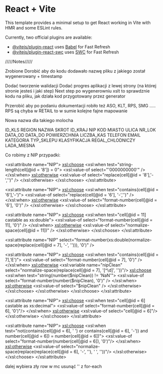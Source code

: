 # React + Vite

This template provides a minimal setup to get React working in Vite with HMR and some ESLint rules.

Currently, two official plugins are available:

- [@vitejs/plugin-react](https://github.com/vitejs/vite-plugin-react/blob/main/packages/plugin-react/README.md) uses [Babel](https://babeljs.io/) for Fast Refresh
- [@vitejs/plugin-react-swc](https://github.com/vitejs/vite-plugin-react-swc) uses [SWC](https://swc.rs/) for Fast Refresh



/////Notes/////

Zrobione                Dorobić aby do kodu dodawało nazwę pliku z jakiego został wygenerowany + timestamp 

Dodać tworzenie walidacji
Dodać progres aplikacji z lewej strony (na której stronie jesteś i jaki step)
Next step po wygenerowniu xslt to sprawdznie kodu na pliku, jak działa kod przygotowany przez generator

Przerobić aby po podaniu dokumentacji robiło też ASO, KLT, RPS, SMG .....
RPS są chyba w RETAIL to w sumie kolejne fajne mapowanie

Nowa nazwa dla takiego molocha

ID_KLS
REGION
NAZWA
SKROT
ID_KRAJ
NIP
KOD
MIASTO
ULICA
NR_LOK
DATA_OD
DATA_DO
POWIERZCHNIA
LICZBA_KAS
TELEFON
EMAIL
KATEGORIA
TYP_SKLEPU
KLASYFIKACJA
REGAL_CHLODNICZY
LADA_MIESNA


Co robimy z NIP przypadki:

<xsl:attribute name="NIP">
	<xsl:choose>
		<xsl:when test="string-length(cell[@id = '8']) = 0">
			<xsl:value-of select="'0000000000'" />
		</xsl:when>
		<xsl:otherwise>
			<xsl:value-of select="replace(cell[@id = '8'],'-','')" />
		</xsl:otherwise>
	</xsl:choose>
</xsl:attribute>

<xsl:attribute name="NIP">
	<xsl:choose>
		<xsl:when test="contains(cell[@id = '6'],'-')">
			<xsl:value-of select="replace(cell[@id = '6'], '-','')" />
		</xsl:when>
		<xsl:otherwise>
			<xsl:value-of select="format-number(cell[@id = '6'], '0')" />
		</xsl:otherwise>
	</xsl:choose>
</xsl:attribute>

<xsl:attribute name="NIP">
	<xsl:choose>
		<xsl:when test="cell[@id = 11] castable as xs:double">
			<xsl:value-of select="format-number(cell[@id = 11], '0')" />
		</xsl:when>
		<xsl:otherwise>
			<xsl:value-of select="normalize-space(cell[@id = 11])" />
		</xsl:otherwise>
	</xsl:choose>
</xsl:attribute>

<xsl:attribute name="NIP" select="format-number(xs:double(normalize-space(replace(cell[@id = 7], '-', ''))), '0')" />

<xsl:attribute name="NIP">
	<xsl:choose>
		<xsl:when test="contains(cell[@id = 7],'E')">
			<xsl:value-of select="format-number(cell[@id = 7], '0')" />
		</xsl:when>
	<xsl:otherwise>
		<xsl:variable name="nipClean" select="normalize-space(replace(cell[@id = 7], '[^\d]', ''))"/>
		<xsl:choose>
			<xsl:when test="string(number($nipClean)) != 'NaN'">
				<xsl:value-of select="format-number(number($nipClean), '0')" />
			</xsl:when>
			<xsl:otherwise>
				<xsl:value-of select="$nipClean" />
			</xsl:otherwise>
		</xsl:choose>
	</xsl:otherwise>
	</xsl:choose>
</xsl:attribute>

<xsl:attribute name="NIP">
	<xsl:choose>
		<xsl:when test="cell[@id = 6] castable as xs:decimal">
			<xsl:value-of select="format-number(cell[@id = 6], '0')"/>
		</xsl:when>
		<xsl:otherwise>
			<xsl:value-of select="cell[@id = 6]"/>
		</xsl:otherwise>
	</xsl:choose>
</xsl:attribute>

<xsl:attribute name="NIP">
	<xsl:choose>
		<!-- Usuwanie spacji lub myślników i konwersja na liczbę -->
		<xsl:when test="not(contains(cell[@id = 6], ' ') or contains(cell[@id = 6], '-')) and number(cell[@id = 6]) = number(cell[@id = 6])">
			<xsl:value-of select="format-number(number(cell[@id = 6]), '0')"/>
		</xsl:when>
		<!-- Usuwanie myślników i spacji z numeru -->
		<xsl:otherwise>
			<xsl:value-of select="normalize-space(replace(replace(cell[@id = 6], '-', ''), ' ', ''))"/>
		</xsl:otherwise>
	</xsl:choose>
</xsl:attribute>



dalej wybiera zły row w mc
usunąć '' z for-each